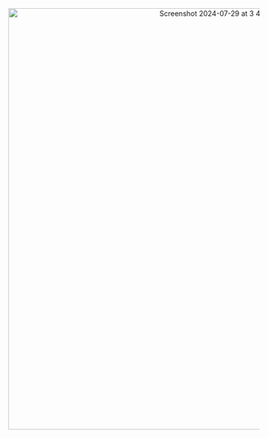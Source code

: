 <div align="center"><img width="845" alt="Screenshot 2024-07-29 at 3 46 31 PM" src="https://github.com/user-attachments/assets/77a3c52b-2000-4c32-88f6-1859367b2b2e"></div>
